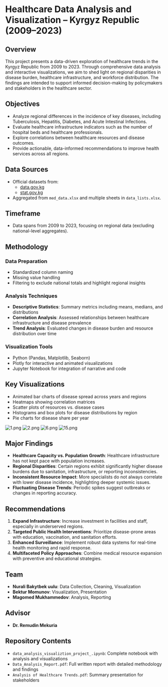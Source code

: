 
# Healthcare Data Analysis and Visualization – Kyrgyz Republic (2009–2023)

## Overview

This project presents a data-driven exploration of healthcare trends in the Kyrgyz Republic from 2009 to 2023. Through comprehensive data analysis and interactive visualizations, we aim to shed light on regional disparities in disease burden, healthcare infrastructure, and workforce distribution. The findings are intended to support informed decision-making by policymakers and stakeholders in the healthcare sector.

## Objectives

- Analyze regional differences in the incidence of key diseases, including Tuberculosis, Hepatitis, Diabetes, and Acute Intestinal Infections.
- Evaluate healthcare infrastructure indicators such as the number of hospital beds and healthcare professionals.
- Explore correlations between healthcare resources and disease outcomes.
- Provide actionable, data-informed recommendations to improve health services across all regions.

## Data Sources

- Official datasets from:
  - [data.gov.kg](https://data.gov.kg/)
  - [stat.gov.kg](https://stat.gov.kg/)
- Aggregated from `med_data.xlsx` and multiple sheets in `data_lists.xlsx`.

## Timeframe

- Data spans from 2009 to 2023, focusing on regional data (excluding national-level aggregates).

## Methodology

### Data Preparation

- Standardized column naming
- Missing value handling
- Filtering to exclude national totals and highlight regional insights

### Analysis Techniques

- **Descriptive Statistics**: Summary metrics including means, medians, and distributions
- **Correlation Analysis**: Assessed relationships between healthcare infrastructure and disease prevalence
- **Trend Analysis**: Evaluated changes in disease burden and resource distribution over time

### Visualization Tools

- Python (Pandas, Matplotlib, Seaborn)
- Plotly for interactive and animated visualizations
- Jupyter Notebook for integration of narrative and code

## Key Visualizations

- Animated bar charts of disease spread across years and regions
- Heatmaps showing correlation matrices
- Scatter plots of resources vs. disease cases
- Histograms and box plots for disease distributions by region
- Pie charts for disease share per year

![1.png](image%2F1.png)
![2.png](image%2F2.png)
![6.png](image%2F6.png)
![15.png](..%2F..%2F..%2FDownloads%2Fdata_analysis_project%2Fimages%2F15.png)




## Major Findings

- **Healthcare Capacity vs. Population Growth**: Healthcare infrastructure has not kept pace with population increases.
- **Regional Disparities**: Certain regions exhibit significantly higher disease burdens due to sanitation, infrastructure, or reporting inconsistencies.
- **Inconsistent Resource Impact**: More specialists do not always correlate with lower disease incidence, highlighting deeper systemic issues.
- **Fluctuating Disease Trends**: Periodic spikes suggest outbreaks or changes in reporting accuracy.

## Recommendations

1. **Expand Infrastructure**: Increase investment in facilities and staff, especially in underserved regions.
2. **Targeted Public Health Interventions**: Prioritize disease-prone areas with education, vaccination, and sanitation efforts.
3. **Enhanced Surveillance**: Implement robust data systems for real-time health monitoring and rapid response.
4. **Multifaceted Policy Approaches**: Combine medical resource expansion with preventive and educational strategies.

## Team

- **Nurali Bakytbek uulu**: Data Collection, Cleaning, Visualization
- **Bektur Momunov**: Visualization, Presentation
- **Magomed Mukhammedov**: Analysis, Reporting

## Advisor

- **Dr. Remudin Mekuria**

## Repository Contents

- `data_analysis_visualiztion_project_.ipynb`: Complete notebook with analysis and visualizations
- `Data_Analysis_Report.pdf`: Full written report with detailed methodology and findings
- `Analysis of Healthcare Trends.pdf`: Summary presentation for stakeholders
